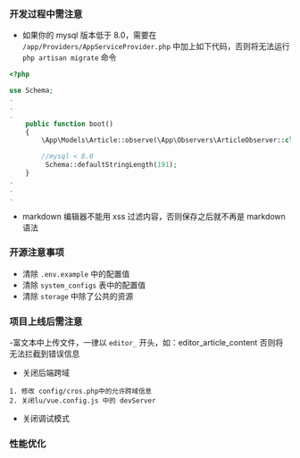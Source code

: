
### 开发过程中需注意

- 如果你的 mysql 版本低于 8.0，需要在 `/app/Providers/AppServiceProvider.php` 中加上如下代码，否则将无法运行 `php artisan migrate` 命令

```php
<?php

use Schema;
.
.
.
    public function boot()
    {
        \App\Models\Article::observe(\App\Observers\ArticleObserver::class);

        //mysql < 8.0
         Schema::defaultStringLength(191);
    }
.
.
.

```

- markdown 编辑器不能用 xss 过滤内容，否则保存之后就不再是 markdown 语法


### 开源注意事项

- 清除 `.env.example` 中的配置值
- 清除 `system_configs` 表中的配置值
- 清除 `storage` 中除了公共的资源


### 项目上线后需注意

-富文本中上传文件，一律以 `editor_` 开头，如：editor_article_content 否则将无法拦截到错误信息

- 关闭后端跨域
```text
1. 修改 config/cros.php中的允许跨域信息
2. 关闭lu/vue.config.js 中的 devServer
```

- 关闭调试模式


### 性能优化